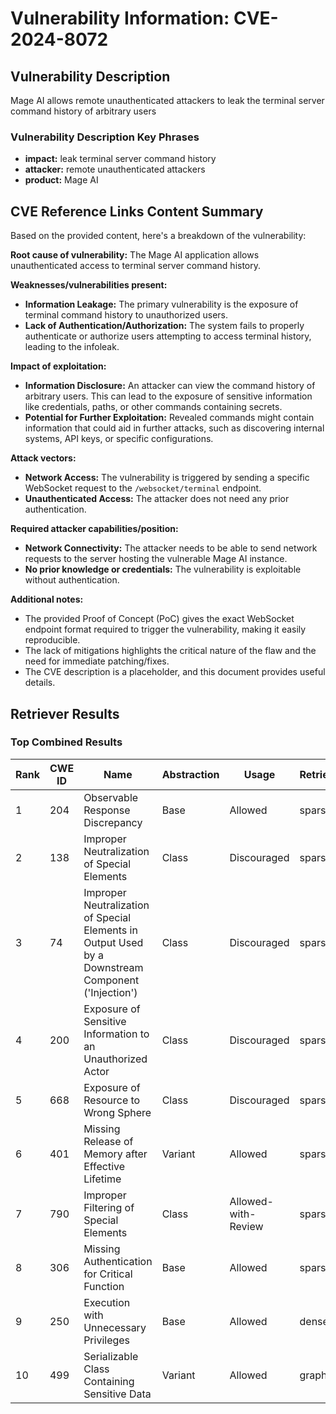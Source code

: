 # Vulnerability Information: CVE-2024-8072

## Vulnerability Description
Mage AI allows remote unauthenticated attackers to leak the terminal server command history of arbitrary users

### Vulnerability Description Key Phrases
- **impact:** leak terminal server command history
- **attacker:** remote unauthenticated attackers
- **product:** Mage AI

## CVE Reference Links Content Summary
Based on the provided content, here's a breakdown of the vulnerability:

**Root cause of vulnerability:** The Mage AI application allows unauthenticated access to terminal server command history.

**Weaknesses/vulnerabilities present:**
*   **Information Leakage:** The primary vulnerability is the exposure of terminal command history to unauthorized users.
*   **Lack of Authentication/Authorization:**  The system fails to properly authenticate or authorize users attempting to access terminal history, leading to the infoleak.

**Impact of exploitation:**
*   **Information Disclosure:** An attacker can view the command history of arbitrary users. This can lead to the exposure of sensitive information like credentials, paths, or other commands containing secrets.
*   **Potential for Further Exploitation:**  Revealed commands might contain information that could aid in further attacks, such as discovering internal systems, API keys, or specific configurations.

**Attack vectors:**
*   **Network Access:**  The vulnerability is triggered by sending a specific WebSocket request to the `/websocket/terminal` endpoint.
*   **Unauthenticated Access:** The attacker does not need any prior authentication.

**Required attacker capabilities/position:**
*   **Network Connectivity:** The attacker needs to be able to send network requests to the server hosting the vulnerable Mage AI instance.
*   **No prior knowledge or credentials:** The vulnerability is exploitable without authentication.

**Additional notes:**
*   The provided Proof of Concept (PoC) gives the exact WebSocket endpoint format required to trigger the vulnerability, making it easily reproducible.
*   The lack of mitigations highlights the critical nature of the flaw and the need for immediate patching/fixes.
* The CVE description is a placeholder, and this document provides useful details.

## Retriever Results

### Top Combined Results

| Rank | CWE ID | Name | Abstraction | Usage  | Retrievers | Individual Scores |
|------|--------|------|-------------|-------|------------|-------------------|
| 1 | 204 | Observable Response Discrepancy | Base | Allowed | sparse | 0.027 |
| 2 | 138 | Improper Neutralization of Special Elements | Class | Discouraged | sparse | 0.026 |
| 3 | 74 | Improper Neutralization of Special Elements in Output Used by a Downstream Component ('Injection') | Class | Discouraged | sparse | 0.025 |
| 4 | 200 | Exposure of Sensitive Information to an Unauthorized Actor | Class | Discouraged | sparse | 0.024 |
| 5 | 668 | Exposure of Resource to Wrong Sphere | Class | Discouraged | sparse | 0.024 |
| 6 | 401 | Missing Release of Memory after Effective Lifetime | Variant | Allowed | sparse | 0.024 |
| 7 | 790 | Improper Filtering of Special Elements | Class | Allowed-with-Review | sparse | 0.024 |
| 8 | 306 | Missing Authentication for Critical Function | Base | Allowed | sparse | 0.024 |
| 9 | 250 | Execution with Unnecessary Privileges | Base | Allowed | dense | 0.482 |
| 10 | 499 | Serializable Class Containing Sensitive Data | Variant | Allowed | graph | 0.003 |

